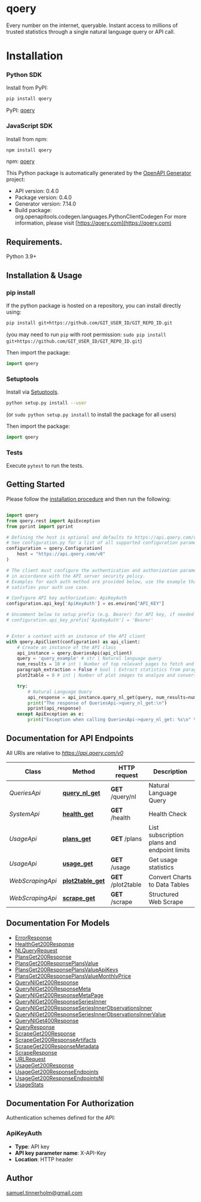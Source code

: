 # qoery
Every number on the internet, queryable. Instant access to millions of trusted
statistics through a single natural language query or API call.

# Installation

### Python SDK

Install from PyPI:

```bash
pip install qoery
```

PyPI: [qoery](https://pypi.org/project/qoery/)

### JavaScript SDK

Install from npm:

```bash
npm install qoery
```

npm: [qoery](https://www.npmjs.com/package/qoery)


This Python package is automatically generated by the [OpenAPI Generator](https://openapi-generator.tech) project:

- API version: 0.4.0
- Package version: 0.4.0
- Generator version: 7.14.0
- Build package: org.openapitools.codegen.languages.PythonClientCodegen
For more information, please visit [https://qoery.com](https://qoery.com)

## Requirements.

Python 3.9+

## Installation & Usage
### pip install

If the python package is hosted on a repository, you can install directly using:

```sh
pip install git+https://github.com/GIT_USER_ID/GIT_REPO_ID.git
```
(you may need to run `pip` with root permission: `sudo pip install git+https://github.com/GIT_USER_ID/GIT_REPO_ID.git`)

Then import the package:
```python
import qoery
```

### Setuptools

Install via [Setuptools](http://pypi.python.org/pypi/setuptools).

```sh
python setup.py install --user
```
(or `sudo python setup.py install` to install the package for all users)

Then import the package:
```python
import qoery
```

### Tests

Execute `pytest` to run the tests.

## Getting Started

Please follow the [installation procedure](#installation--usage) and then run the following:

```python

import qoery
from qoery.rest import ApiException
from pprint import pprint

# Defining the host is optional and defaults to https://api.qoery.com/v0
# See configuration.py for a list of all supported configuration parameters.
configuration = qoery.Configuration(
    host = "https://api.qoery.com/v0"
)

# The client must configure the authentication and authorization parameters
# in accordance with the API server security policy.
# Examples for each auth method are provided below, use the example that
# satisfies your auth use case.

# Configure API key authorization: ApiKeyAuth
configuration.api_key['ApiKeyAuth'] = os.environ["API_KEY"]

# Uncomment below to setup prefix (e.g. Bearer) for API key, if needed
# configuration.api_key_prefix['ApiKeyAuth'] = 'Bearer'


# Enter a context with an instance of the API client
with qoery.ApiClient(configuration) as api_client:
    # Create an instance of the API class
    api_instance = qoery.QueriesApi(api_client)
    query = 'query_example' # str | Natural language query
    num_results = 10 # int | Number of top relevant pages to fetch and process (optional) (default to 10)
    paragraph_extraction = False # bool | Extract statistics from paragraph text and convert to structured series (year/value pairs) (optional) (default to False)
    plot2table = 0 # int | Number of plot images to analyze and convert into raw datapoints (optional) (default to 0)

    try:
        # Natural Language Query
        api_response = api_instance.query_nl_get(query, num_results=num_results, paragraph_extraction=paragraph_extraction, plot2table=plot2table)
        print("The response of QueriesApi->query_nl_get:\n")
        pprint(api_response)
    except ApiException as e:
        print("Exception when calling QueriesApi->query_nl_get: %s\n" % e)

```

## Documentation for API Endpoints

All URIs are relative to *https://api.qoery.com/v0*

Class | Method | HTTP request | Description
------------ | ------------- | ------------- | -------------
*QueriesApi* | [**query_nl_get**](docs/QueriesApi.md#query_nl_get) | **GET** /query/nl | Natural Language Query
*SystemApi* | [**health_get**](docs/SystemApi.md#health_get) | **GET** /health | Health Check
*UsageApi* | [**plans_get**](docs/UsageApi.md#plans_get) | **GET** /plans | List subscription plans and endpoint limits
*UsageApi* | [**usage_get**](docs/UsageApi.md#usage_get) | **GET** /usage | Get usage statistics
*WebScrapingApi* | [**plot2table_get**](docs/WebScrapingApi.md#plot2table_get) | **GET** /plot2table | Convert Charts to Data Tables
*WebScrapingApi* | [**scrape_get**](docs/WebScrapingApi.md#scrape_get) | **GET** /scrape | Structured Web Scrape


## Documentation For Models

 - [ErrorResponse](docs/ErrorResponse.md)
 - [HealthGet200Response](docs/HealthGet200Response.md)
 - [NLQueryRequest](docs/NLQueryRequest.md)
 - [PlansGet200Response](docs/PlansGet200Response.md)
 - [PlansGet200ResponsePlansValue](docs/PlansGet200ResponsePlansValue.md)
 - [PlansGet200ResponsePlansValueApiKeys](docs/PlansGet200ResponsePlansValueApiKeys.md)
 - [PlansGet200ResponsePlansValueMonthlyPrice](docs/PlansGet200ResponsePlansValueMonthlyPrice.md)
 - [QueryNlGet200Response](docs/QueryNlGet200Response.md)
 - [QueryNlGet200ResponseMeta](docs/QueryNlGet200ResponseMeta.md)
 - [QueryNlGet200ResponseMetaPage](docs/QueryNlGet200ResponseMetaPage.md)
 - [QueryNlGet200ResponseSeriesInner](docs/QueryNlGet200ResponseSeriesInner.md)
 - [QueryNlGet200ResponseSeriesInnerObservationsInner](docs/QueryNlGet200ResponseSeriesInnerObservationsInner.md)
 - [QueryNlGet200ResponseSeriesInnerObservationsInnerValue](docs/QueryNlGet200ResponseSeriesInnerObservationsInnerValue.md)
 - [QueryNlGet400Response](docs/QueryNlGet400Response.md)
 - [QueryResponse](docs/QueryResponse.md)
 - [ScrapeGet200Response](docs/ScrapeGet200Response.md)
 - [ScrapeGet200ResponseArtifacts](docs/ScrapeGet200ResponseArtifacts.md)
 - [ScrapeGet200ResponseMetadata](docs/ScrapeGet200ResponseMetadata.md)
 - [ScrapeResponse](docs/ScrapeResponse.md)
 - [URLRequest](docs/URLRequest.md)
 - [UsageGet200Response](docs/UsageGet200Response.md)
 - [UsageGet200ResponseEndpoints](docs/UsageGet200ResponseEndpoints.md)
 - [UsageGet200ResponseEndpointsNl](docs/UsageGet200ResponseEndpointsNl.md)
 - [UsageStats](docs/UsageStats.md)


<a id="documentation-for-authorization"></a>
## Documentation For Authorization


Authentication schemes defined for the API:
<a id="ApiKeyAuth"></a>
### ApiKeyAuth

- **Type**: API key
- **API key parameter name**: X-API-Key
- **Location**: HTTP header


## Author

samuel.tinnerholm@gmail.com


